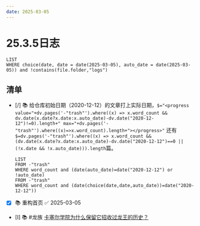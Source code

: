 ```yaml
---
date: 2025-03-05
---
```


# 25.3.5日志

```dataview
LIST
WHERE choice(date, date = date(2025-03-05), auto_date = date(2025-03-05)) and !contains(file.folder,"logs")
```

## 清单

- [/] 📚 给仓库初始日期（2020-12-12）的文章打上实际日期，`$="<progress value="+dv.pages('-"trash"').where((x) => x.word_count && dv.date(x.date?x.date:x.auto_date)-dv.date("2020-12-12")!=0).length+" max="+dv.pages('-"trash"').where((x)=>x.word_count).length+"></progress>"` 还有`$=dv.pages('-"trash"').where((x) => x.word_count && (dv.date(x.date?x.date:x.auto_date)-dv.date("2020-12-12")==0 || (!x.date && !x.auto_date))).length`篇。
    ```dataview
    LIST
    FROM -"trash"
    WHERE word_count and (date(auto_date)=date("2020-12-12") or !auto_date)
    FROM -"trash"
    WHERE word_count and (date(choice(date,date,auto_date))=date("2020-12-12"))
    ```
- [x] 📚 重构首页 ✅ 2025-03-05
- [I] 📚 #龙族 [卡塞尔学院为什么保留它招收过龙王的历史？](../DR/卡塞尔学院为什么保留它招收过龙王的历史？.md)

